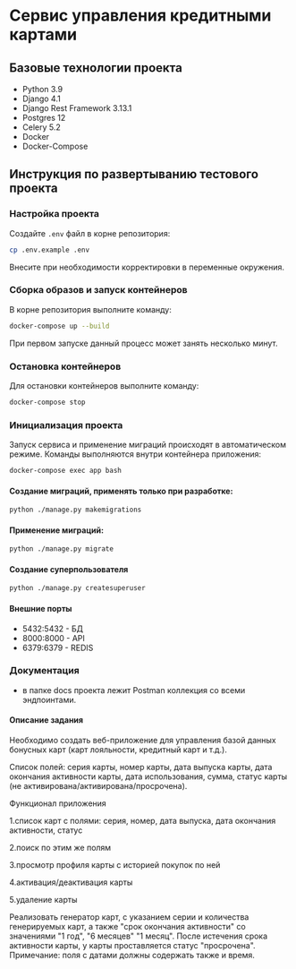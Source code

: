 # Сервис управления кредитными картами

## Базовые технологии проекта

- Python 3.9
- Django 4.1
- Django Rest Framework 3.13.1
- Postgres 12
- Celery 5.2
- Docker
- Docker-Compose

## Инструкция по развертыванию тестового проекта

### Настройка проекта

Создайте `.env` файл в корне репозитория:

```bash
cp .env.example .env
```

Внесите при необходимости корректировки в переменные окружения.
### Сборка образов и запуск контейнеров

В корне репозитория выполните команду:

```bash
docker-compose up --build
```

При первом запуске данный процесс может занять несколько минут.

### Остановка контейнеров

Для остановки контейнеров выполните команду:

```bash
docker-compose stop
```

### Инициализация проекта

Запуск сервиса и применение миграций происходят в автоматическом режиме.
Команды выполняются внутри контейнера приложения:

```bash
docker-compose exec app bash
```

#### Создание миграций, применять только при разработке:

```bash
python ./manage.py makemigrations
```

#### Применение миграций:

```bash
python ./manage.py migrate
```

#### Создание суперпользователя

```bash
python ./manage.py createsuperuser
```

#### Внешние порты

- 5432:5432 - БД
- 8000:8000 - API
- 6379:6379 - REDIS


### Документация

- в папке docs проекта лежит Postman коллекция со всеми эндпоинтами.


#### Описание задания

Необходимо создать веб-приложение для управления базой данных бонусных карт (карт
лояльности, кредитный карт и т.д.).

Список полей: серия карты, номер карты, дата выпуска карты, дата окончания активности
карты, дата использования, сумма, статус карты (не активирована/активирована/просрочена).

Функционал приложения

1.список карт с полями: серия, номер, дата выпуска, дата окончания активности, статус

2.поиск по этим же полям

3.просмотр профиля карты с историей покупок по ней

4.активация/деактивация карты

5.удаление карты

Реализовать генератор карт, с указанием серии и количества генерируемых карт, а также
"срок окончания активности" со значениями "1 год", "6 месяцев" "1 месяц". После истечения
срока активности карты, у карты проставляется статус "просрочена".
Примечание: поля с датами должны содержать также и время.
